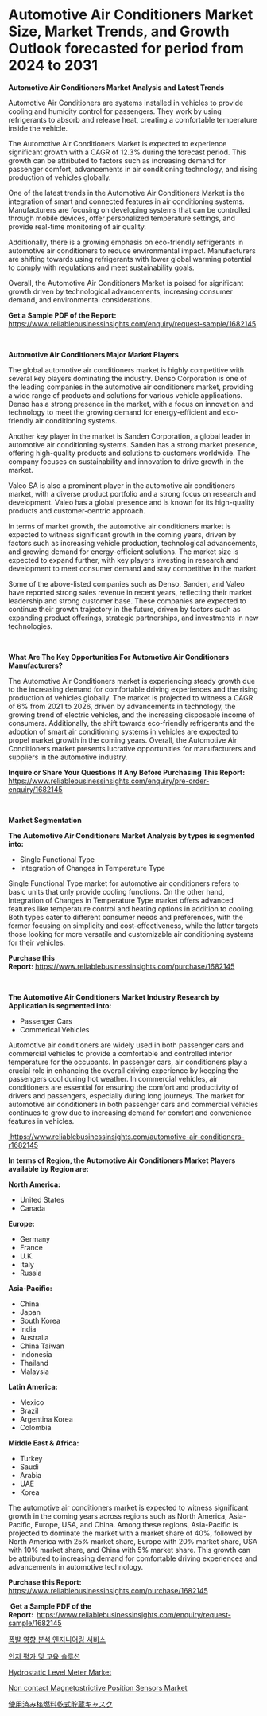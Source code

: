 <p><h1>Automotive Air Conditioners Market Size, Market Trends, and Growth Outlook forecasted for period from 2024 to 2031</h1></p><p><strong>Automotive Air Conditioners Market Analysis and Latest Trends</strong></p>
<p><p>Automotive Air Conditioners are systems installed in vehicles to provide cooling and humidity control for passengers. They work by using refrigerants to absorb and release heat, creating a comfortable temperature inside the vehicle.</p><p>The Automotive Air Conditioners Market is expected to experience significant growth with a CAGR of 12.3% during the forecast period. This growth can be attributed to factors such as increasing demand for passenger comfort, advancements in air conditioning technology, and rising production of vehicles globally.</p><p>One of the latest trends in the Automotive Air Conditioners Market is the integration of smart and connected features in air conditioning systems. Manufacturers are focusing on developing systems that can be controlled through mobile devices, offer personalized temperature settings, and provide real-time monitoring of air quality.</p><p>Additionally, there is a growing emphasis on eco-friendly refrigerants in automotive air conditioners to reduce environmental impact. Manufacturers are shifting towards using refrigerants with lower global warming potential to comply with regulations and meet sustainability goals.</p><p>Overall, the Automotive Air Conditioners Market is poised for significant growth driven by technological advancements, increasing consumer demand, and environmental considerations.</p></p>
<p><strong>Get a Sample PDF of the Report:&nbsp;</strong> <a href="https://www.reliablebusinessinsights.com/enquiry/request-sample/1682145">https://www.reliablebusinessinsights.com/enquiry/request-sample/1682145</a></p>
<p>&nbsp;</p>
<p><strong>Automotive Air Conditioners Major Market Players</strong></p>
<p><p>The global automotive air conditioners market is highly competitive with several key players dominating the industry. Denso Corporation is one of the leading companies in the automotive air conditioners market, providing a wide range of products and solutions for various vehicle applications. Denso has a strong presence in the market, with a focus on innovation and technology to meet the growing demand for energy-efficient and eco-friendly air conditioning systems.</p><p>Another key player in the market is Sanden Corporation, a global leader in automotive air conditioning systems. Sanden has a strong market presence, offering high-quality products and solutions to customers worldwide. The company focuses on sustainability and innovation to drive growth in the market.</p><p>Valeo SA is also a prominent player in the automotive air conditioners market, with a diverse product portfolio and a strong focus on research and development. Valeo has a global presence and is known for its high-quality products and customer-centric approach.</p><p>In terms of market growth, the automotive air conditioners market is expected to witness significant growth in the coming years, driven by factors such as increasing vehicle production, technological advancements, and growing demand for energy-efficient solutions. The market size is expected to expand further, with key players investing in research and development to meet consumer demand and stay competitive in the market.</p><p>Some of the above-listed companies such as Denso, Sanden, and Valeo have reported strong sales revenue in recent years, reflecting their market leadership and strong customer base. These companies are expected to continue their growth trajectory in the future, driven by factors such as expanding product offerings, strategic partnerships, and investments in new technologies.</p></p>
<p>&nbsp;</p>
<p><strong>What Are The Key Opportunities For Automotive Air Conditioners Manufacturers?</strong></p>
<p><p>The Automotive Air Conditioners market is experiencing steady growth due to the increasing demand for comfortable driving experiences and the rising production of vehicles globally. The market is projected to witness a CAGR of 6% from 2021 to 2026, driven by advancements in technology, the growing trend of electric vehicles, and the increasing disposable income of consumers. Additionally, the shift towards eco-friendly refrigerants and the adoption of smart air conditioning systems in vehicles are expected to propel market growth in the coming years. Overall, the Automotive Air Conditioners market presents lucrative opportunities for manufacturers and suppliers in the automotive industry.</p></p>
<p><strong>Inquire or Share Your Questions If Any Before Purchasing This Report:</strong> <a href="https://www.reliablebusinessinsights.com/enquiry/pre-order-enquiry/1682145">https://www.reliablebusinessinsights.com/enquiry/pre-order-enquiry/1682145</a></p>
<p>&nbsp;</p>
<p><strong>Market Segmentation</strong></p>
<p><strong>The Automotive Air Conditioners Market Analysis by types is segmented into:</strong></p>
<p><ul><li>Single Functional Type</li><li>Integration of Changes in Temperature Type</li></ul></p>
<p><p>Single Functional Type market for automotive air conditioners refers to basic units that only provide cooling functions. On the other hand, Integration of Changes in Temperature Type market offers advanced features like temperature control and heating options in addition to cooling. Both types cater to different consumer needs and preferences, with the former focusing on simplicity and cost-effectiveness, while the latter targets those looking for more versatile and customizable air conditioning systems for their vehicles.</p></p>
<p><strong>Purchase this Report:&nbsp;</strong><a href="https://www.reliablebusinessinsights.com/purchase/1682145">https://www.reliablebusinessinsights.com/purchase/1682145</a></p>
<p>&nbsp;</p>
<p><strong>The Automotive Air Conditioners Market Industry Research by Application is segmented into:</strong></p>
<p><ul><li>Passenger Cars</li><li>Commerical Vehicles</li></ul></p>
<p><p>Automotive air conditioners are widely used in both passenger cars and commercial vehicles to provide a comfortable and controlled interior temperature for the occupants. In passenger cars, air conditioners play a crucial role in enhancing the overall driving experience by keeping the passengers cool during hot weather. In commercial vehicles, air conditioners are essential for ensuring the comfort and productivity of drivers and passengers, especially during long journeys. The market for automotive air conditioners in both passenger cars and commercial vehicles continues to grow due to increasing demand for comfort and convenience features in vehicles.</p></p>
<p><a href="https://www.reliablebusinessinsights.com/automotive-air-conditioners-r1682145">&nbsp;https://www.reliablebusinessinsights.com/automotive-air-conditioners-r1682145</a></p>
<p><strong>In terms of Region, the Automotive Air Conditioners Market Players available by Region are:</strong></p>
<p>
    <p> <strong> North America: </strong>
        <ul>
            <li>United States</li>
            <li>Canada</li>
        </ul>
        </p> 
    <p> <strong> Europe: </strong>
        <ul>
            <li>Germany</li>
            <li>France</li>
            <li>U.K.</li>
            <li>Italy</li>
            <li>Russia</li>
        </ul>
        </p> 
    <p> <strong> Asia-Pacific: </strong>
        <ul>
            <li>China</li>
            <li>Japan</li>
            <li>South Korea</li>
            <li>India</li>
            <li>Australia</li>
            <li>China Taiwan</li>
            <li>Indonesia</li>
            <li>Thailand</li>
            <li>Malaysia</li>
        </ul>
        </p> 
    <p> <strong> Latin America: </strong>
        <ul>
            <li>Mexico</li>
            <li>Brazil</li>
            <li>Argentina Korea</li>
            <li>Colombia</li>
        </ul>
        </p> 
    <p> <strong> Middle East & Africa: </strong>
        <ul>
            <li>Turkey</li>
            <li>Saudi</li>
            <li>Arabia</li>
            <li>UAE</li>
            <li>Korea</li>
        </ul>
    </p>
    </p>
<p><p>The automotive air conditioners market is expected to witness significant growth in the coming years across regions such as North America, Asia-Pacific, Europe, USA, and China. Among these regions, Asia-Pacific is projected to dominate the market with a market share of 40%, followed by North America with 25% market share, Europe with 20% market share, USA with 10% market share, and China with 5% market share. This growth can be attributed to increasing demand for comfortable driving experiences and advancements in automotive technology.</p></p>
<p><strong>Purchase this Report: </strong><a href="https://www.reliablebusinessinsights.com/purchase/1682145">https://www.reliablebusinessinsights.com/purchase/1682145</a></p>
<p>&nbsp;<strong>Get a Sample PDF of the Report:&nbsp;&nbsp;</strong><a href="https://www.reliablebusinessinsights.com/enquiry/request-sample/1682145">https://www.reliablebusinessinsights.com/enquiry/request-sample/1682145</a></p>
<p><strong></strong></p>
<p><p><a href="https://medium.com/@kalimetz2023/%ED%8F%AD%EB%B0%9C-%EC%B6%A9%EA%B2%A9-%EB%B6%84%EC%84%9D-%EC%97%94%EC%A7%80%EB%8B%88%EC%96%B4%EB%A7%81-%EC%84%9C%EB%B9%84%EC%8A%A4-%EC%8B%9C%EC%9E%A5%EC%97%90-%EB%8C%80%ED%95%9C-%EC%8B%AC%EC%B8%B5-%EC%A1%B0%EC%82%AC-%EB%8F%99%ED%96%A5-%EC%8B%9C%EC%9E%A5-%EC%84%B8%EB%B6%84%ED%99%94-%EB%B0%8F-%EA%B2%BD%EC%9F%81-%EB%B6%84%EC%84%9D-3db2ce7488cf">폭발 영향 분석 엔지니어링 서비스</a></p><p><a href="https://github.com/LoganRew1964/Market-Research-Report-List-1/blob/main/8383205127357.md">인지 평가 및 교육 솔루션</a></p><p><a href="https://github.com/qrkceaah30/Market-Research-Report-List-1/blob/main/hydrostatic-level-meter-market.md">Hydrostatic Level Meter Market</a></p><p><a href="https://github.com/caicuccucga/Market-Research-Report-List-1/blob/main/non-contact-magnetostrictive-position-sensors-market.md">Non contact Magnetostrictive Position Sensors Market</a></p><p><a href="https://github.com/nxboeu02965442/Market-Research-Report-List-2/blob/main/8079508120333.md">使用済み核燃料乾式貯蔵キャスク</a></p></p>